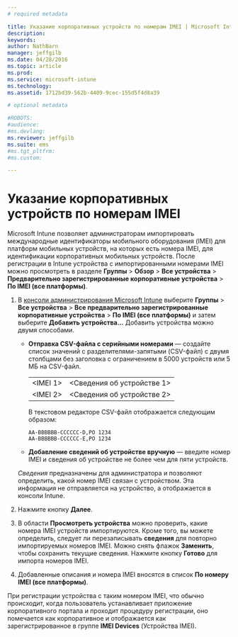 ```yaml
---
# required metadata

title: Указание корпоративных устройств по номерам IMEI | Microsoft Intune
description:
keywords:
author: NathBarn
manager: jeffgilb
ms.date: 04/28/2016
ms.topic: article
ms.prod:
ms.service: microsoft-intune
ms.technology:
ms.assetid: 1712bd39-562b-4409-9cec-155d5f4d8a39

# optional metadata

#ROBOTS:
#audience:
#ms.devlang:
ms.reviewer: jeffgilb
ms.suite: ems
#ms.tgt_pltfrm:
#ms.custom:

---
```


# Указание корпоративных устройств по номерам IMEI
Microsoft Intune позволяет администраторам импортировать международные идентификаторы мобильного оборудования (IMEI) для платформ мобильных устройств, на которых есть номера IMEI, для идентификации корпоративных мобильных устройств. После регистрации в Intune устройства с импортированными номерами IMEI можно просмотреть в разделе **Группы** > **Обзор** > **Все устройства** > **Предварительно зарегистрированные корпоративные устройства** > **По IMEI (все платформы)**.

1. В [консоли администрирования Microsoft Intune](http://manage.microsoft.com) выберите **Группы** &gt; **Все устройства** &gt; **Все предварительно зарегистрированные корпоративные устройства** &gt; **По IMEI (все платформы)** и затем выберите **Добавить устройства...** Добавить устройства можно двумя способами.

    -   **Отправка CSV-файла с серийными номерами** — создайте список значений с разделителями-запятыми (CSV-файл) с двумя столбцами без заголовка с ограничением в 5000 устройств или 5 МБ на CSV-файл.

        |||
        |-|-|
        |&lt;IMEI 1&gt;|&lt;Сведения об устройстве 1&gt;|
        |&lt;IMEI 2&gt;|&lt;Сведения об устройстве 2&gt;|
        В текстовом редакторе CSV-файл отображается следующим образом:

        ```
        AA-BBBBBB-CCCCCC-D,PO 1234
        AA-BBBBBB-CCCCCC-E,PO 1234
        ```

    -   **Добавление сведений об устройстве вручную** — введите номер IMEI и сведения об устройстве не более чем для пяти устройств.

   *Сведения* предназначены для администратора и позволяют определить, какой номер IMEI связан с устройством. Эта информация не отправляется на устройство, а отображается в консоли Intune.

2.   Нажмите кнопку **Далее**.
3.  В области **Просмотреть устройства** можно проверить, какие номера IMEI устройств импортируются. Кроме того, вы можете определить, следует ли перезаписывать **сведения** для повторно импортируемых номеров IMEI. Можно снять флажок **Заменить**, чтобы сохранить текущие сведения. Нажмите кнопку **Готово** для импорта номеров IMEI.
4.  Добавленные описания и номера IMEI вносятся в список **По номеру IMEI (все платформы)**.

При регистрации устройства с таким номером IMEI, что обычно происходит, когда пользователь устанавливает приложение корпоративного портала и проходит процедуру регистрации, оно помечается как корпоративное и отображается как зарегистрированное в группе **IMEI Devices** (Устройства IMEI).


<!--HONumber=May16_HO5-->


